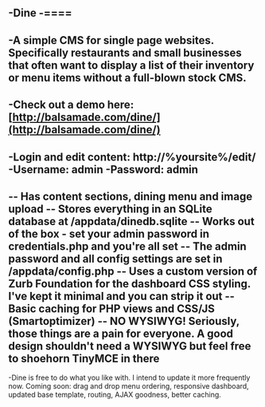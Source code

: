 -Dine
 -====
 -
 -A simple CMS for single page websites. Specifically restaurants and small businesses that often want to display a list of their inventory or menu items without a full-blown stock CMS.
 -
 -Check out a demo here: [http://balsamade.com/dine/](http://balsamade.com/dine/)  
 -
 -Login and edit content: http://%yoursite%/edit/ 
 -Username: admin
 -Password: admin
 -
 -- Has content sections, dining menu and image upload 
 -- Stores everything in an SQLite database at /appdata/dinedb.sqlite 
 -- Works out of the box - set your admin password in credentials.php and you're all set
 -- The admin password and all config settings are set in /appdata/config.php
 -- Uses a custom version of Zurb Foundation for the dashboard CSS styling. I've kept it minimal and you can strip it out
 -- Basic caching for PHP views and CSS/JS (Smartoptimizer)
 -- NO WYSIWYG! Seriously, those things are a pain for everyone. A good design shouldn't need a WYSIWYG but feel free to shoehorn TinyMCE in there
 -
 -Dine is free to do what you like with. I intend to update it more frequently now. Coming soon: drag and drop menu ordering, responsive dashboard, updated base template, routing, AJAX goodness, better caching.
